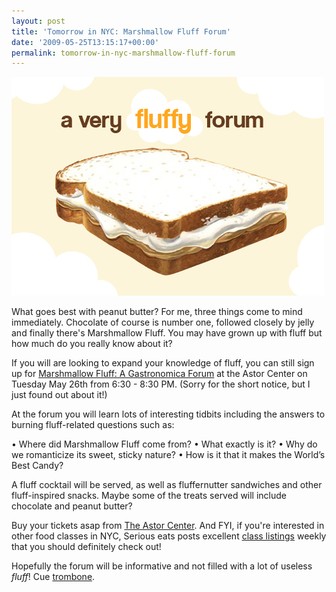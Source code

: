 ```yaml
---
layout: post
title: 'Tomorrow in NYC: Marshmallow Fluff Forum'
date: '2009-05-25T13:15:17+00:00'
permalink: tomorrow-in-nyc-marshmallow-fluff-forum
---
```

<img src='images/uploads/2009/05/fluffy_forum.jpg' alt='Fluff Forum' class="yellowborder" />

What goes best with peanut butter? For me, three things come to mind immediately. Chocolate of course is number one, followed closely by jelly and finally there's Marshmallow Fluff. You may have grown up with fluff but how much do you really know about it?

If you will are looking to expand your knowledge of fluff, you can still sign up for <a href="http://www.astorcenternyc.com/class-marshmallow-fluff-a-gastronomica-forum.ac">Marshmallow Fluff: A Gastronomica Forum</a> at the Astor Center on Tuesday May 26th from 6:30 - 8:30 PM. (Sorry for the short notice, but I just found out about it!)

At the forum you will learn lots of interesting tidbits including the answers to burning fluff-related questions such as: 

&#8226; Where did Marshmallow Fluff come from?
&#8226; What exactly is it?
&#8226; Why do we romanticize its sweet, sticky nature?
&#8226; How is it that it makes the World’s Best Candy?

A fluff cocktail will be served, as well as fluffernutter sandwiches and other fluff-inspired snacks. Maybe some of the treats served will include chocolate and peanut butter?

Buy your tickets asap from <a href="http://www.astorcenternyc.com/class-marshmallow-fluff-a-gastronomica-forum.ac">The Astor Center</a>. And FYI, if you're interested in other food classes in NYC, Serious eats posts excellent <a href="http://newyork.seriouseats.com/tags/classes">class listings</a> weekly that you should definitely check out! 

Hopefully the forum will be informative and not filled with a lot of useless <em>fluff</em>! Cue <a href="http://www.sadtrombone.com/">trombone</a>.
